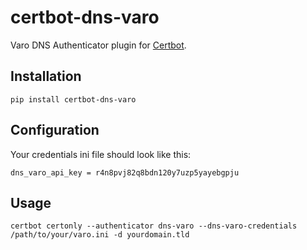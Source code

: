 # certbot-dns-varo

Varo DNS Authenticator plugin for [Certbot](https://certbot.eff.org/).

Installation
------------
```
pip install certbot-dns-varo
```

Configuration
-------------
Your credentials ini file should look like this:
```
dns_varo_api_key = r4n8pvj82q8bdn120y7uzp5yayebgpju
```

Usage
-----
```
certbot certonly --authenticator dns-varo --dns-varo-credentials /path/to/your/varo.ini -d yourdomain.tld
```
